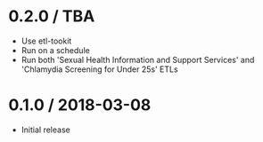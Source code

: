 0.2.0 / TBA
==================
- Use etl-tookit
- Run on a schedule
- Run both 'Sexual Health Information and Support Services' and 'Chlamydia Screening for Under 25s' ETLs

0.1.0 / 2018-03-08
==================
- Initial release
